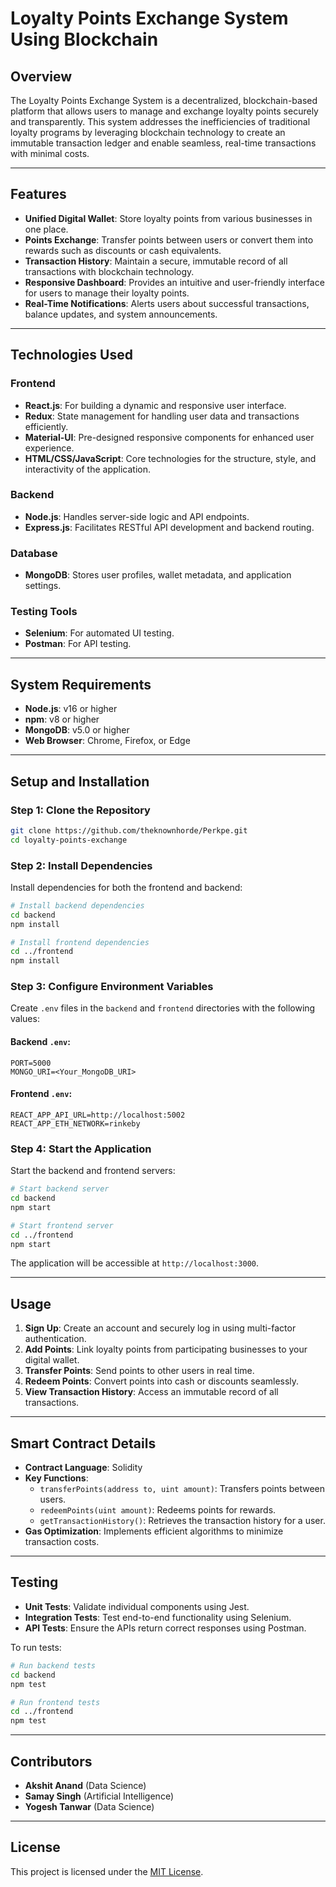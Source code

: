 
# Loyalty Points Exchange System Using Blockchain




## **Overview**
The Loyalty Points Exchange System is a decentralized, blockchain-based platform that allows users to manage and exchange loyalty points securely and transparently. This system addresses the inefficiencies of traditional loyalty programs by leveraging blockchain technology to create an immutable transaction ledger and enable seamless, real-time transactions with minimal costs.

---

## **Features**
- **Unified Digital Wallet**: Store loyalty points from various businesses in one place.
- **Points Exchange**: Transfer points between users or convert them into rewards such as discounts or cash equivalents.
- **Transaction History**: Maintain a secure, immutable record of all transactions with blockchain technology.
- **Responsive Dashboard**: Provides an intuitive and user-friendly interface for users to manage their loyalty points.
- **Real-Time Notifications**: Alerts users about successful transactions, balance updates, and system announcements.

---

## **Technologies Used**

### **Frontend**
- **React.js**: For building a dynamic and responsive user interface.
- **Redux**: State management for handling user data and transactions efficiently.
- **Material-UI**: Pre-designed responsive components for enhanced user experience.
- **HTML/CSS/JavaScript**: Core technologies for the structure, style, and interactivity of the application.

### **Backend**
- **Node.js**: Handles server-side logic and API endpoints.
- **Express.js**: Facilitates RESTful API development and backend routing.



### **Database**
- **MongoDB**: Stores user profiles, wallet metadata, and application settings.

### **Testing Tools**
- **Selenium**: For automated UI testing.
- **Postman**: For API testing.

---

## **System Requirements**
- **Node.js**: v16 or higher
- **npm**: v8 or higher
- **MongoDB**: v5.0 or higher
- **Web Browser**: Chrome, Firefox, or Edge

---

## **Setup and Installation**

### **Step 1: Clone the Repository**
```bash
git clone https://github.com/theknownhorde/Perkpe.git
cd loyalty-points-exchange
```

### **Step 2: Install Dependencies**
Install dependencies for both the frontend and backend:
```bash
# Install backend dependencies
cd backend
npm install

# Install frontend dependencies
cd ../frontend
npm install
```

### **Step 3: Configure Environment Variables**
Create `.env` files in the `backend` and `frontend` directories with the following values:

#### Backend `.env`:
```env
PORT=5000
MONGO_URI=<Your_MongoDB_URI>
```

#### Frontend `.env`:
```env
REACT_APP_API_URL=http://localhost:5002
REACT_APP_ETH_NETWORK=rinkeby
```

### **Step 4: Start the Application**
Start the backend and frontend servers:
```bash
# Start backend server
cd backend
npm start

# Start frontend server
cd ../frontend
npm start
```

The application will be accessible at `http://localhost:3000`.

---

## **Usage**
1. **Sign Up**: Create an account and securely log in using multi-factor authentication.
2. **Add Points**: Link loyalty points from participating businesses to your digital wallet.
3. **Transfer Points**: Send points to other users in real time.
4. **Redeem Points**: Convert points into cash or discounts seamlessly.
5. **View Transaction History**: Access an immutable record of all transactions.

---

## **Smart Contract Details**
- **Contract Language**: Solidity
- **Key Functions**:
  - `transferPoints(address to, uint amount)`: Transfers points between users.
  - `redeemPoints(uint amount)`: Redeems points for rewards.
  - `getTransactionHistory()`: Retrieves the transaction history for a user.
- **Gas Optimization**: Implements efficient algorithms to minimize transaction costs.

---

## **Testing**
- **Unit Tests**: Validate individual components using Jest.
- **Integration Tests**: Test end-to-end functionality using Selenium.
- **API Tests**: Ensure the APIs return correct responses using Postman.

To run tests:
```bash
# Run backend tests
cd backend
npm test

# Run frontend tests
cd ../frontend
npm test
```

---

## **Contributors**
- **Akshit Anand** (Data Science)
- **Samay Singh** (Artificial Intelligence)
- **Yogesh Tanwar** (Data Science)

---

## **License**
This project is licensed under the [MIT License](LICENSE).

